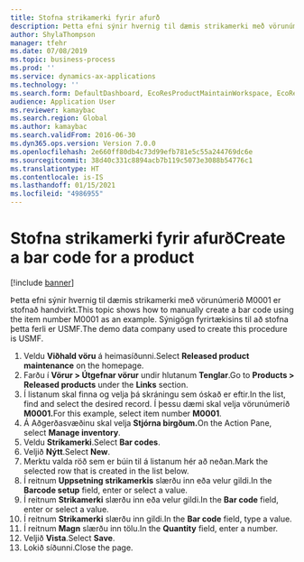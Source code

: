 ```yaml
---
title: Stofna strikamerki fyrir afurð
description: Þetta efni sýnir hvernig til dæmis strikamerki með vörunúmerið M0001 er stofnað handvirkt.
author: ShylaThompson
manager: tfehr
ms.date: 07/08/2019
ms.topic: business-process
ms.prod: ''
ms.service: dynamics-ax-applications
ms.technology: ''
ms.search.form: DefaultDashboard, EcoResProductMaintainWorkspace, EcoResProductOpenCasesFormPart, EcoResProductDetailsExtended, InventItemBarcode, InventItemBarcodeLookup
audience: Application User
ms.reviewer: kamaybac
ms.search.region: Global
ms.author: kamaybac
ms.search.validFrom: 2016-06-30
ms.dyn365.ops.version: Version 7.0.0
ms.openlocfilehash: 2e660ff80db4c73d99efb781e5c55a244769dc6e
ms.sourcegitcommit: 38d40c331c8894acb7b119c5073e3088b54776c1
ms.translationtype: HT
ms.contentlocale: is-IS
ms.lasthandoff: 01/15/2021
ms.locfileid: "4986955"
---
```

# <a name="create-a-bar-code-for-a-product"></a><span data-ttu-id="8c0dd-103">Stofna strikamerki fyrir afurð</span><span class="sxs-lookup"><span data-stu-id="8c0dd-103">Create a bar code for a product</span></span>

[!include [banner](../../includes/banner.md)]

<span data-ttu-id="8c0dd-104">Þetta efni sýnir hvernig til dæmis strikamerki með vörunúmerið M0001 er stofnað handvirkt.</span><span class="sxs-lookup"><span data-stu-id="8c0dd-104">This topic shows how to manually create a bar code using the item number M0001 as an example.</span></span> <span data-ttu-id="8c0dd-105">Sýnigögn fyrirtækisins til að stofna þetta ferli er USMF.</span><span class="sxs-lookup"><span data-stu-id="8c0dd-105">The demo data company used to create this procedure is USMF.</span></span>

1. <span data-ttu-id="8c0dd-106">Veldu **Viðhald vöru** á heimasíðunni.</span><span class="sxs-lookup"><span data-stu-id="8c0dd-106">Select **Released product maintenance** on the homepage.</span></span>
2. <span data-ttu-id="8c0dd-107">Farðu í **Vörur > Útgefnar vörur** undir hlutanum **Tenglar**.</span><span class="sxs-lookup"><span data-stu-id="8c0dd-107">Go to **Products > Released products** under the **Links** section.</span></span>
3. <span data-ttu-id="8c0dd-108">Í listanum skal finna og velja þá skráningu sem óskað er eftir.</span><span class="sxs-lookup"><span data-stu-id="8c0dd-108">In the list, find and select the desired record.</span></span> <span data-ttu-id="8c0dd-109">Í þessu dæmi skal velja vörunúmerið **M0001.**</span><span class="sxs-lookup"><span data-stu-id="8c0dd-109">For this example, select item number **M0001**.</span></span>
4. <span data-ttu-id="8c0dd-110">Á Aðgerðasvæðinu skal velja **Stjórna birgðum.**</span><span class="sxs-lookup"><span data-stu-id="8c0dd-110">On the Action Pane, select **Manage inventory**.</span></span>
5. <span data-ttu-id="8c0dd-111">Veldu **Strikamerki**.</span><span class="sxs-lookup"><span data-stu-id="8c0dd-111">Select **Bar codes**.</span></span>
6. <span data-ttu-id="8c0dd-112">Veljið **Nýtt**.</span><span class="sxs-lookup"><span data-stu-id="8c0dd-112">Select **New**.</span></span>
7. <span data-ttu-id="8c0dd-113">Merktu valda röð sem er búin til á listanum hér að neðan.</span><span class="sxs-lookup"><span data-stu-id="8c0dd-113">Mark the selected row that is created in the list below.</span></span>
8. <span data-ttu-id="8c0dd-114">Í reitnum **Uppsetning strikamerkis** slærðu inn eða velur gildi.</span><span class="sxs-lookup"><span data-stu-id="8c0dd-114">In the **Barcode setup** field, enter or select a value.</span></span>
9. <span data-ttu-id="8c0dd-115">Í reitnum **Strikamerki** slærðu inn eða velur gildi.</span><span class="sxs-lookup"><span data-stu-id="8c0dd-115">In the **Bar code** field, enter or select a value.</span></span>
10. <span data-ttu-id="8c0dd-116">Í reitnum **Strikamerki** slærðu inn gildi.</span><span class="sxs-lookup"><span data-stu-id="8c0dd-116">In the **Bar code** field, type a value.</span></span>  
11. <span data-ttu-id="8c0dd-117">Í reitnum **Magn** slærðu inn tölu.</span><span class="sxs-lookup"><span data-stu-id="8c0dd-117">In the **Quantity** field, enter a number.</span></span>
12. <span data-ttu-id="8c0dd-118">Veljið **Vista**.</span><span class="sxs-lookup"><span data-stu-id="8c0dd-118">Select **Save**.</span></span>
13. <span data-ttu-id="8c0dd-119">Lokið síðunni.</span><span class="sxs-lookup"><span data-stu-id="8c0dd-119">Close the page.</span></span> 


